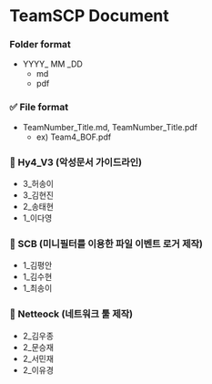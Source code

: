 # TeamSCP Document



### Folder format

- YYYY_ MM _DD
  - md
  - pdf

### ✅ File format

- TeamNumber_Title.md, TeamNumber_Title.pdf
  - ex) Team4_BOF.pdf

### 📌 Hy4_V3 (악성문서 가이드라인)
- 3_허송이
- 3_김현진
- 2_송태현
- 1_이다영
### 📌 SCB (미니필터를 이용한 파일 이벤트 로거 제작)
- 1_김평안
- 1_김수현
- 1_최송이
### 📌 Netteock (네트워크 툴 제작)
- 2_김우종
- 2_문승재
- 2_서민재
- 2_이유경

